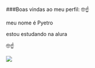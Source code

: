 ###Boas vindas ao meu perfil: 🤓☝

meu nome é Pyetro

estou estudando na alura

🤓☝

![](https://tenor.com/pt-BR/view/nerd-gif-11720198583787694087)
